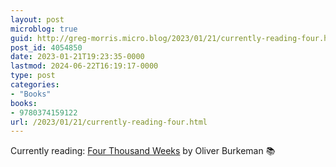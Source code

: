 ```yaml
---
layout: post
microblog: true
guid: http://greg-morris.micro.blog/2023/01/21/currently-reading-four.html
post_id: 4054850
date: 2023-01-21T19:23:35-0000
lastmod: 2024-06-22T16:19:17-0000
type: post
categories:
- "Books"
books:
- 9780374159122
url: /2023/01/21/currently-reading-four.html
---
```

Currently reading: [Four Thousand Weeks](https://micro.blog/books/9780374159122) by Oliver Burkeman 📚
